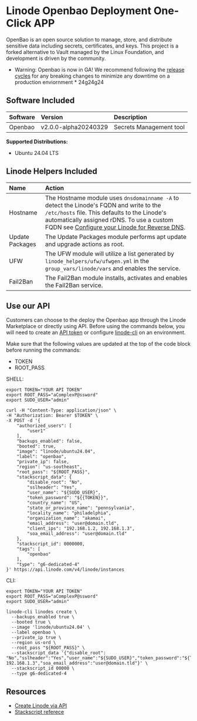 # Linode Openbao Deployment One-Click APP

OpenBao is an open source solution to manage, store, and distribute sensitive data including secrets, certificates, and keys. This project is a forked alternative to Vault managed by the Linux Foundation, and development is driven by the community. 

* Warning: Openbao is now in GA! We recommend following the [release cycles](https://github.com/openbao/openbao/releases) for any breaking changes to minimize any downtime on a production enviornment * 24g24g24

## Software Included

| Software  | Version   | Description   |
| :---      | :----     | :---          |
| Openbao    | v2.0.0-alpha20240329    | Secrets Management tool |


**Supported Distributions:**

- Ubuntu 24.04 LTS

## Linode Helpers Included

| Name  | Action  |
| :---  | :---    |
| Hostname   | The Hostname module uses `dnsdomainname -A` to detect the Linode's FQDN and write to the `/etc/hosts` file. This defaults to the Linode's automatically assigned rDNS. To use a custom FQDN see [Configure your Linode for Reverse DNS](https://www.linode.com/docs/guides/configure-your-linode-for-reverse-dns/).  |
| Update Packages   | The Update Packages module performs apt update and upgrade actions as root.  |
| UFW   | The UFW module will utilize a list generated by `linode_helpers/ufw/ufwgen.yml` in the `group_vars/linode/vars` and enables the service.  |
| Fail2Ban   | The Fail2Ban module installs, activates and enables the Fail2Ban service.  |

## Use our API

Customers can choose to the deploy the Openbao app through the Linode Marketplace or directly using API. Before using the commands below, you will need to create an [API token](https://www.linode.com/docs/products/tools/linode-api/get-started/#create-an-api-token) or configure [linode-cli](https://www.linode.com/products/cli/) on an environment.

Make sure that the following values are updated at the top of the code block before running the commands:
- TOKEN
- ROOT_PASS

SHELL:
```
export TOKEN="YOUR API TOKEN"
export ROOT_PASS="aComplexP@ssword"
export SUDO_USER="admin"

curl -H "Content-Type: application/json" \
-H "Authorization: Bearer $TOKEN" \
-X POST -d '{
    "authorized_users": [
        "user1"
    ],
    "backups_enabled": false,
    "booted": true,
    "image": "linode/ubuntu24.04",
    "label": "openbao",
    "private_ip": false,
    "region": "us-southeast",
    "root_pass": "${ROOT_PASS}",
    "stackscript_data": {
        "disable_root": "No",
        "sslheader": "Yes",
        "user_name": "${SUDO_USER}",
        "token_password": "${{TOKEN}}",
        "country_name": "US",
        "state_or_province_name": "pennsylvania",
        "locality_name": "philadelphia",
        "organization_name": "akamai",
        "email_address": "user@domain.tld",
        "client_ips": "192.168.1.2, 192.168.1.3",
        "soa_email_address": "user@domain.tld"
    },
    "stackscript_id": 0000000,
    "tags": [
        "openbao"
    ],
    "type": "g6-dedicated-4"
}' https://api.linode.com/v4/linode/instances
```

CLI:
```
export TOKEN="YOUR API TOKEN"
export ROOT_PASS="aComplexP@ssword"
export SUDO_USER="admin"

linode-cli linodes create \
  --backups_enabled true \
  --booted true \
  --image 'linode/ubuntu24.04' \
  --label openbao \
  --private_ip true \
  --region us-ord \
  --root_pass "${ROOT_PASS}" \
  --stackscript_data '{"disable_root": "No","sslheader":"Yes","user_name":"${SUDO_USER}","token_password":"${TOKEN}","country_name":"US","state_or_province_name":"pennsylvania","locality_name":"philadelphia","organization_name":"akamai","email_address":"user@domain.tld","client_ips":"192.168.1.2, 192.168.1.3","soa_email_address":"user@domain.tld"}' \
  --stackscript_id 00000 \
  --type g6-dedicated-4
```


## Resources

- [Create Linode via API](https://www.linode.com/docs/api/linode-instances/#linode-create)
- [Stackscript referece](https://www.linode.com/docs/guides/writing-scripts-for-use-with-linode-stackscripts-a-tutorial/#user-defined-fields-udfs)

